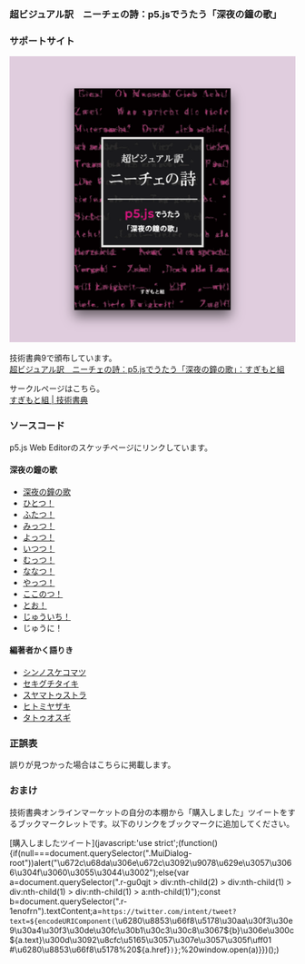 ### 超ビジュアル訳　ニーチェの詩：p5.jsでうたう「深夜の鐘の歌」
### サポートサイト

[![cover](cover-and-bg.png)](https://techbookfest.org/product/5727504515989504)

技術書典9で頒布しています。  
[超ビジュアル訳　ニーチェの詩：p5.jsでうたう「深夜の鐘の歌」：すぎもと組](https://techbookfest.org/product/5727504515989504)

サークルページはこちら。  
[すぎもと組 | 技術書典](https://techbookfest.org/organization/5752355920281600)

### ソースコード

p5.js Web Editorのスケッチページにリンクしています。

#### 深夜の鐘の歌

- [深夜の鐘の歌](https://editor.p5js.org/sugi2000/sketches/RForLc1Xn)
- [ひとつ！](https://editor.p5js.org/hitomi/sketches/Nc7dniCvD)
- [ふたつ！](https://editor.p5js.org/kom-shin/sketches/OlS2LZPJB)
- [みっつ！](https://editor.p5js.org/hitomi/sketches/__IxSm3ez)
- [よっつ！](https://editor.p5js.org/TS5632/sketches/ord5dODu8)
- [いつつ！](https://editor.p5js.org/Sumikko-Mountain/sketches/h7iLrCbo6)
- [むっつ！](https://editor.p5js.org/kom-shin/sketches/WmvESYa-m)
- [ななつ！](https://editor.p5js.org/TS5632/sketches/7JuG8PYv_)
- [やっつ！](https://editor.p5js.org/kom-shin/sketches/19xmyznU6)
- [ここのつ！](https://editor.p5js.org/Sumikko-Mountain/sketches/BtZ5mCxK0)
- [とお！](https://editor.p5js.org/hitomi/sketches/F-xdzFiZ8)
- [じゅういち！](https://editor.p5js.org/Sumikko-Mountain/sketches/p-qzwQhYm)
- じゅうに！

#### 編著者かく語りき

- [シンノスケコマツ](https://editor.p5js.org/kom-shin/sketches/lKKwqZrLe)
- [セキグチタイキ](https://editor.p5js.org/TS5632/sketches/gNdjt8w0X)
- [スヤマトゥストラ](https://editor.p5js.org/Sumikko-Mountain/sketches/zxGjFAhgQ)
- [ヒトミヤザキ](https://editor.p5js.org/hitomi/sketches/qUZJsbQ0N)
- [タトゥオスギ](https://editor.p5js.org/sugi2000/sketches/bfh6-Bgrn)

### 正誤表

誤りが見つかった場合はこちらに掲載します。

### おまけ

技術書典オンラインマーケットの自分の本棚から「購入しました」ツイートをするブックマークレットです。以下のリンクをブックマークに追加してください。

[購入しましたツイート](javascript:'use strict';(function(){if(null===document.querySelector(".MuiDialog-root"))alert("\u672c\u68da\u306e\u672c\u3092\u9078\u629e\u3057\u3066\u304f\u3060\u3055\u3044\u3002");else{var a=document.querySelector(".r-gu0qjt > div:nth-child(2) > div:nth-child(1) > div:nth-child(1) > div:nth-child(1) > a:nth-child(1)");const b=document.querySelector(".r-1enofrn").textContent;a=`https://twitter.com/intent/tweet?text=${encodeURIComponent(`\u6280\u8853\u66f8\u5178\u30aa\u30f3\u30e9\u30a4\u30f3\u30de\u30fc\u30b1\u30c3\u30c8\u3067${b}\u306e\u300c${a.text}\u300d\u3092\u8cfc\u5165\u3057\u307e\u3057\u305f\uff01 #\u6280\u8853\u66f8\u5178%20${a.href}`)}`;%20window.open(a)}})();)
